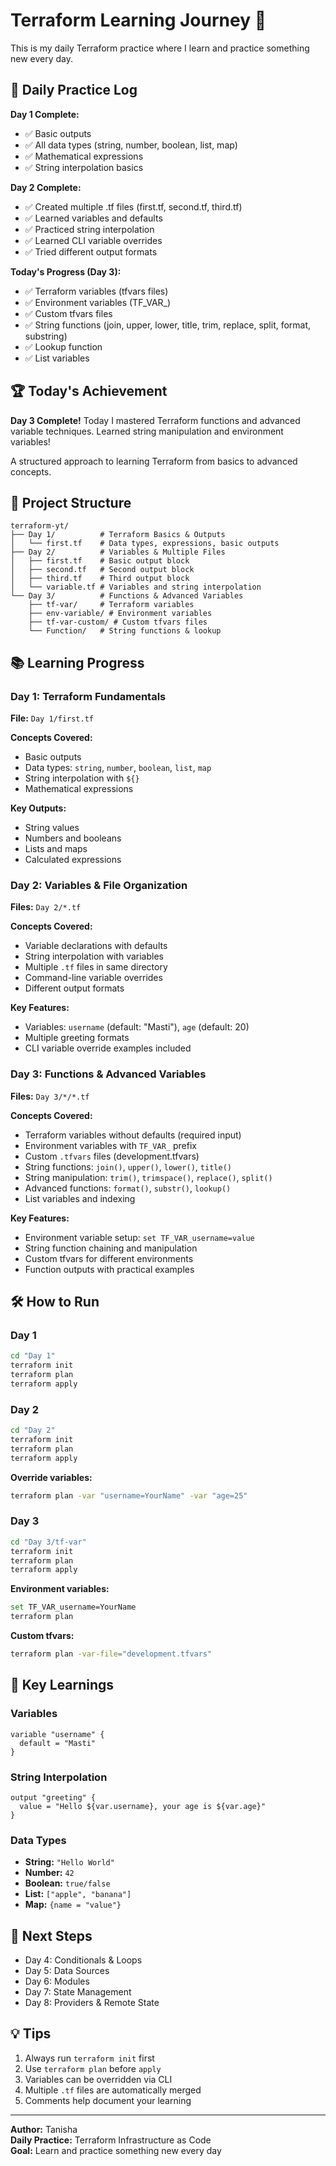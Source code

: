# Terraform Learning Journey 🚀

This is my daily Terraform practice where I learn and practice something new every day.

## 📅 Daily Practice Log

**Day 1 Complete:**
- ✅ Basic outputs
- ✅ All data types (string, number, boolean, list, map)
- ✅ Mathematical expressions
- ✅ String interpolation basics


**Day 2 Complete:**
- ✅ Created multiple .tf files (first.tf, second.tf, third.tf)
- ✅ Learned variables and defaults
- ✅ Practiced string interpolation
- ✅ Learned CLI variable overrides
- ✅ Tried different output formats

**Today's Progress (Day 3):**
- ✅ Terraform variables (tfvars files)
- ✅ Environment variables (TF_VAR_)
- ✅ Custom tfvars files
- ✅ String functions (join, upper, lower, title, trim, replace, split, format, substring)
- ✅ Lookup function
- ✅ List variables

## 🏆 Today's Achievement

**Day 3 Complete!** Today I mastered Terraform functions and advanced variable techniques. Learned string manipulation and environment variables!

A structured approach to learning Terraform from basics to advanced concepts.

## 📁 Project Structure

```
terraform-yt/
├── Day 1/          # Terraform Basics & Outputs
│   └── first.tf    # Data types, expressions, basic outputs
├── Day 2/          # Variables & Multiple Files
│   ├── first.tf    # Basic output block
│   ├── second.tf   # Second output block  
│   ├── third.tf    # Third output block
│   └── variable.tf # Variables and string interpolation
└── Day 3/          # Functions & Advanced Variables
    ├── tf-var/     # Terraform variables
    ├── env-variable/ # Environment variables
    ├── tf-var-custom/ # Custom tfvars files
    └── Function/   # String functions & lookup
```

## 📚 Learning Progress

### Day 1: Terraform Fundamentals
**File:** `Day 1/first.tf`

**Concepts Covered:**
- Basic outputs
- Data types: `string`, `number`, `boolean`, `list`, `map`
- String interpolation with `${}`
- Mathematical expressions

**Key Outputs:**
- String values
- Numbers and booleans
- Lists and maps
- Calculated expressions

### Day 2: Variables & File Organization
**Files:** `Day 2/*.tf`

**Concepts Covered:**
- Variable declarations with defaults
- String interpolation with variables
- Multiple `.tf` files in same directory
- Command-line variable overrides
- Different output formats

**Key Features:**
- Variables: `username` (default: "Masti"), `age` (default: 20)
- Multiple greeting formats
- CLI variable override examples included

### Day 3: Functions & Advanced Variables
**Files:** `Day 3/*/*.tf`

**Concepts Covered:**
- Terraform variables without defaults (required input)
- Environment variables with `TF_VAR_` prefix
- Custom `.tfvars` files (development.tfvars)
- String functions: `join()`, `upper()`, `lower()`, `title()`
- String manipulation: `trim()`, `trimspace()`, `replace()`, `split()`
- Advanced functions: `format()`, `substr()`, `lookup()`
- List variables and indexing

**Key Features:**
- Environment variable setup: `set TF_VAR_username=value`
- String function chaining and manipulation
- Custom tfvars for different environments
- Function outputs with practical examples

## 🛠️ How to Run

### Day 1
```bash
cd "Day 1"
terraform init
terraform plan
terraform apply
```

### Day 2
```bash
cd "Day 2"
terraform init
terraform plan
terraform apply
```

**Override variables:**
```bash
terraform plan -var "username=YourName" -var "age=25"
```

### Day 3
```bash
cd "Day 3/tf-var"
terraform init
terraform plan
terraform apply
```

**Environment variables:**
```bash
set TF_VAR_username=YourName
terraform plan
```

**Custom tfvars:**
```bash
terraform plan -var-file="development.tfvars"
```

## 📖 Key Learnings

### Variables
```hcl
variable "username" {
  default = "Masti"
}
```

### String Interpolation
```hcl
output "greeting" {
  value = "Hello ${var.username}, your age is ${var.age}"
}
```

### Data Types
- **String:** `"Hello World"`
- **Number:** `42`
- **Boolean:** `true/false`
- **List:** `["apple", "banana"]`
- **Map:** `{name = "value"}`

## 🎯 Next Steps

- Day 4: Conditionals & Loops
- Day 5: Data Sources
- Day 6: Modules
- Day 7: State Management
- Day 8: Providers & Remote State

## 💡 Tips

1. Always run `terraform init` first
2. Use `terraform plan` before `apply`
3. Variables can be overridden via CLI
4. Multiple `.tf` files are automatically merged
5. Comments help document your learning


---
**Author:** Tanisha  
**Daily Practice:** Terraform Infrastructure as Code  
**Goal:** Learn and practice something new every day